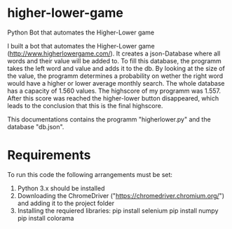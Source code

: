 # higher-lower-game
Python Bot that automates the Higher-Lower game

I built a bot that automates the Higher-Lower game (http://www.higherlowergame.com/). 
It creates a json-Database where all words and their value will be added to. 
To fill this database, the programm takes the left word and value and adds it to the db.
By looking at the size of the value, the programm determines a probability on wether the right word would have a higher or lower average monthly search.
The whole database has a capacity of 1.560 values. The highscore of my programm was 1.557. After this score was reached the higher-lower button disappeared, which leads to the conclusion that this is the final highscore.

This documentations contains the programm "higherlower.py" and the database "db.json".

# Requirements
To run this code the following arrangements must be set:
 1. Python 3.x should be installed
 2. Downloading the ChromeDriver ("https://chromedriver.chromium.org/") and adding it to the project folder
 3. Installing the requiered libraries:
   pip install selenium
   pip install numpy
   pip install colorama
